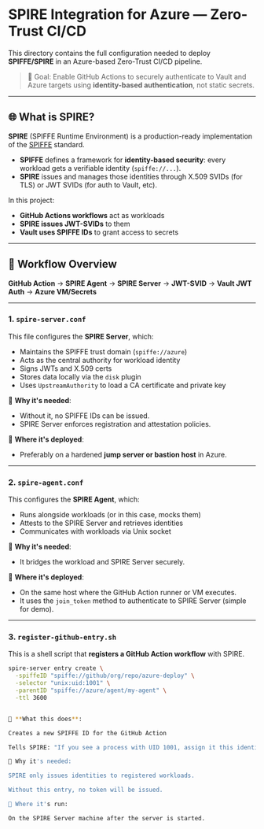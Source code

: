 # SPIRE Integration for Azure — Zero-Trust CI/CD

This directory contains the full configuration needed to deploy **SPIFFE/SPIRE** in an Azure-based Zero-Trust CI/CD pipeline.

> 🎯 Goal: Enable GitHub Actions to securely authenticate to Vault and Azure targets using **identity-based authentication**, not static secrets.

---

## 🌐 What is SPIRE?

**SPIRE** (SPIFFE Runtime Environment) is a production-ready implementation of the [SPIFFE](https://spiffe.io/) standard.

- **SPIFFE** defines a framework for **identity-based security**: every workload gets a verifiable identity (`spiffe://...`).
- **SPIRE** issues and manages those identities through X.509 SVIDs (for TLS) or JWT SVIDs (for auth to Vault, etc).

In this project:
- **GitHub Actions workflows** act as workloads
- **SPIRE issues JWT-SVIDs** to them
- **Vault uses SPIFFE IDs** to grant access to secrets

---

## 🔁 Workflow Overview

**GitHub Action** → **SPIRE Agent** → **SPIRE Server** → **JWT-SVID** → **Vault JWT Auth** → **Azure VM/Secrets**


---

### 1. `spire-server.conf`

This file configures the **SPIRE Server**, which:
- Maintains the SPIFFE trust domain (`spiffe://azure`)
- Acts as the central authority for workload identity
- Signs JWTs and X.509 certs
- Stores data locally via the `disk` plugin
- Uses `UpstreamAuthority` to load a CA certificate and private key

📌 **Why it's needed**:
- Without it, no SPIFFE IDs can be issued.
- SPIRE Server enforces registration and attestation policies.

📌 **Where it's deployed**:
- Preferably on a hardened **jump server or bastion host** in Azure.

---

### 2. `spire-agent.conf`

This configures the **SPIRE Agent**, which:
- Runs alongside workloads (or in this case, mocks them)
- Attests to the SPIRE Server and retrieves identities
- Communicates with workloads via Unix socket

📌 **Why it's needed**:
- It bridges the workload and SPIRE Server securely.

📌 **Where it's deployed**:
- On the same host where the GitHub Action runner or VM executes.
- It uses the `join_token` method to authenticate to SPIRE Server (simple for demo).

---

### 3. `register-github-entry.sh`

This is a shell script that **registers a GitHub Action workflow** with SPIRE.

```bash
spire-server entry create \
  -spiffeID "spiffe://github/org/repo/azure-deploy" \
  -selector "unix:uid:1001" \
  -parentID "spiffe://azure/agent/my-agent" \
  -ttl 3600


📌 **What this does**:

Creates a new SPIFFE ID for the GitHub Action

Tells SPIRE: "If you see a process with UID 1001, assign it this identity"

📌 Why it's needed:

SPIRE only issues identities to registered workloads.

Without this entry, no token will be issued.

📌 Where it's run:

On the SPIRE Server machine after the server is started.


